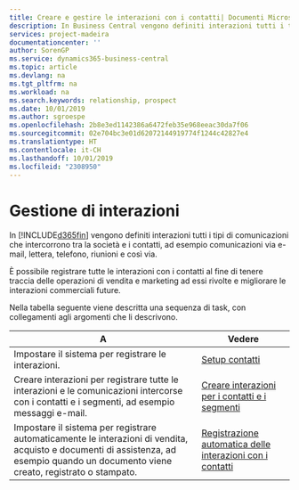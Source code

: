 ```yaml
---
title: Creare e gestire le interazioni con i contatti| Documenti Microsoft
description: In Business Central vengono definiti interazioni tutti i tipi di comunicazioni che intercorrono tra la società e i contatti, ad esempio comunicazioni via e-mail, lettera, telefono, riunioni e così via.
services: project-madeira
documentationcenter: ''
author: SorenGP
ms.service: dynamics365-business-central
ms.topic: article
ms.devlang: na
ms.tgt_pltfrm: na
ms.workload: na
ms.search.keywords: relationship, prospect
ms.date: 10/01/2019
ms.author: sgroespe
ms.openlocfilehash: 2b8e3ed1142386a6472feb35e968eeac30da7f06
ms.sourcegitcommit: 02e704bc3e01d62072144919774f1244c42827e4
ms.translationtype: HT
ms.contentlocale: it-CH
ms.lasthandoff: 10/01/2019
ms.locfileid: "2308950"
---
```

# <a name="managing-interactions"></a>Gestione di interazioni
In [!INCLUDE[d365fin](includes/d365fin_md.md)] vengono definiti interazioni tutti i tipi di comunicazioni che intercorrono tra la società e i contatti, ad esempio comunicazioni via e-mail, lettera, telefono, riunioni e così via.

È possibile registrare tutte le interazioni con i contatti al fine di tenere traccia delle operazioni di vendita e marketing ad essi rivolte e migliorare le interazioni commerciali future.

Nella tabella seguente viene descritta una sequenza di task, con collegamenti agli argomenti che li descrivono.

| A | Vedere |
| --- | --- |
| Impostare il sistema per registrare le interazioni. |[Setup contatti](marketing-setup-contacts.md) |
|Creare interazioni per registrare tutte le interazioni e le comunicazioni intercorse con i contatti e i segmenti, ad esempio messaggi e-mail.|[Creare interazioni per i contatti e i segmenti](marketing-how-create-interactions.md)|
|Impostare il sistema per registrare automaticamente le interazioni di vendita, acquisto e documenti di assistenza, ad esempio quando un documento viene creato, registrato o stampato.|[Registrazione automatica delle interazioni con i contatti](marketing-auto-record-interactions.md)|
